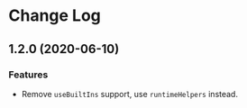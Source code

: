 # Change Log

## 1.2.0 (2020-06-10)

### Features

- Remove `useBuiltIns` support, use `runtimeHelpers` instead.
